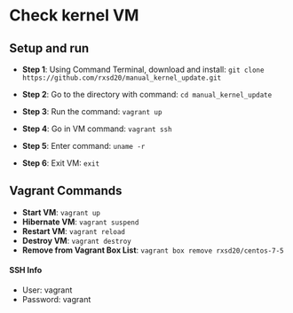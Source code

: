 
Check kernel VM
==============

## Setup and run
* **Step 1**: Using Command Terminal, download and install: ```git clone https://github.com/rxsd20/manual_kernel_update.git```

* **Step 2**: Go to the directory with command: ```cd manual_kernel_update```

* **Step 3**: Run the command: ```vagrant up```

* **Step 4**: Go in VM command: ```vagrant ssh```

* **Step 5**: Enter command: ```uname -r```

* **Step 6**: Exit VM: ```exit```


## Vagrant Commands
* **Start VM**: ```vagrant up```
* **Hibernate VM**: ```vagrant suspend```
* **Restart VM**: ```vagrant reload```
* **Destroy VM**: ```vagrant destroy```
* **Remove from Vagrant Box List**: ```vagrant box remove rxsd20/centos-7-5```

#### SSH Info
* User: vagrant
* Password: vagrant
